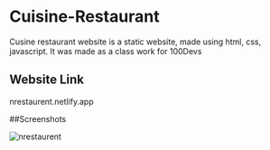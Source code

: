 # Cuisine-Restaurant
Cusine restaurant website is a static website, made using html, css, javascript. It was made as a class work for 100Devs

## Website Link
nrestaurent.netlify.app

##Screenshots

![nrestaurent](https://user-images.githubusercontent.com/51822103/192154177-08ffb439-27b9-4bf3-b465-32569ac83078.png)
